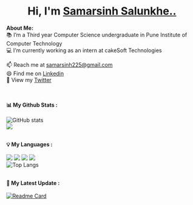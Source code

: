 # <h1 align="center">Hi, I'm <a href="https://github.com/Samar-225">Samarsinh Salunkhe..<a></h1>
<!--     <img src="./wave.gif" width="60px" /> -->
    
    
<!-- <p align="center">
    <img width="200" src="./1.jpg">
</p> -->

<div>
<strong>About Me:</strong><br>
  📚 I’m a Third year Computer Science undergraduate in Pune Institute of Computer Technology<br>
  💻 I’m currently working as an intern at cakeSoft Technologies<br> 

📫 Reach me at <a href="mailto:samarsinh225@gmail.com">samarsinh225@gmail.com</a><br>
😄 Find me on <a href="https://www.linkedin.com/in/samarsinh/">Linkedin</a><br>
🌻 View my <a href="https://twitter.com/Samarsinh_225">Twitter</a><br><br><br>

<strong>📊 My Github Stats :</strong><br><br>
![GitHub stats](https://github-readme-stats.vercel.app/api?username=Samar-225&show_icons=true&count_private=true&include_all_commits=true&theme=github_dark)<br>
<img align="center" src="https://github-readme-streak-stats.herokuapp.com/?user=Samar-225&theme=github_dark&hide_border=true"/><br><br>

<strong>💡 My Languages :</strong><br><br>
<img src="https://img.shields.io/badge/-Javascript-lightgrey?style=plastic"/>
<img src="https://img.shields.io/badge/-C++-lightgrey?style=plastic"/>
<img src="https://img.shields.io/badge/-HTML-lightgrey?style=plastic"/>
<img src="https://img.shields.io/badge/-Python-lightgrey?style=plastic"/><br>
![Top Langs](https://github-readme-stats.vercel.app/api/top-langs/?username=Samar-225&langs_count_private=true&theme=github_dark&card_width=445)<br><br>

<strong>🚀 My Latest Update :</strong><br><br>
[![Readme Card](https://github-readme-stats.vercel.app/api/pin/?username=Samar-225&repo=Samar-225&theme=github_dark)](https://github.com/Samar-225/Samar-225)
</div>


